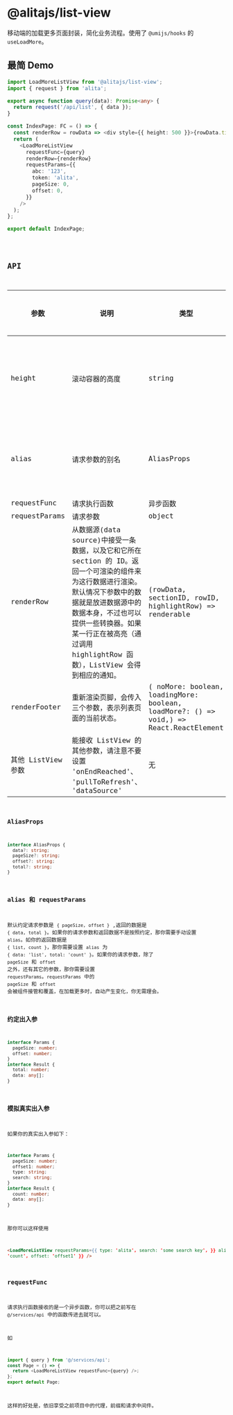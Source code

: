 # @alitajs/list-view

移动端的加载更多页面封装，简化业务流程。使用了 `@umijs/hooks` 的 `useLoadMore`。

## 最简 Demo

```ts | pure
import LoadMoreListView from '@alitajs/list-view';
import { request } from 'alita';

export async function query(data): Promise<any> {
  return request('/api/list', { data });
}

const IndexPage: FC = () => {
  const renderRow = rowData => <div style={{ height: 500 }}>{rowData.title}</div>;
  return (
    <LoadMoreListView
      requestFunc={query}
      renderRow={renderRow}
      requestParams={{
        abc: '123',
        token: 'alita',
        pageSize: 0,
        offset: 0,
      }}
    />
  );
};

export default IndexPage;
```

<code src="./pages/index/index.tsx" />

## API

| 参数 | 说明 | 类型 | 默认值 | 是否必填 |
| --- | --- | --- | --- | --- |
| height | 滚动容器的高度 | string | 充满剩余容器高度 | 否 |
| alias | 请求参数的别名 | AliasProps | 见表格下方备注 | 否 |
| requestFunc | 请求执行函数 | 异步函数 | 无 | 是 |
| requestParams | 请求参数 | object | {} | 否 |
| renderRow | 从数据源(data source)中接受一条数据，以及它和它所在 section 的 ID。返回一个可渲染的组件来为这行数据进行渲染。默认情况下参数中的数据就是放进数据源中的数据本身，不过也可以提供一些转换器。如果某一行正在被高亮（通过调用 highlightRow 函数），ListView 会得到相应的通知。 | (rowData, sectionID, rowID, highlightRow) => renderable | 无 | 是 |
| renderFooter | 重新渲染页脚，会传入三个参数，表示列表页面的当前状态。 | ( noMore: boolean, loadingMore: boolean, loadMore?: () => void,) => React.ReactElement<any> | '' | 否 |
| 其他 ListView 参数 | 能接收 ListView 的其他参数，请注意不要设置 'onEndReached'、 'pullToRefresh'、 'dataSource' | 无 | 否 |

### AliasProps

```ts | pure
interface AliasProps {
  data?: string;
  pageSize?: string;
  offset?: string;
  total?: string;
}
```

### alias 和 requestParams

默认约定请求参数是 `{ pageSize, offset }` ,返回的数据是 `{ data, total }`。如果你的请求参数和返回数据不是按照约定，那你需要手动设置 `alias`。如你的返回数据是 `{ list, count }`，那你需要设置 `alias` 为 `{ data: 'list', total: 'count' }`。如果你的请求参数，除了 `pageSize` 和 `offset` 之外，还有其它的参数，那你需要设置 `requestParams`。`requestParams` 中的 `pageSize` 和 `offset` 会被组件接管和覆盖，在加载更多时，自动产生变化，你无需理会。

### 约定出入参

```ts | pure
interface Params {
  pageSize: number;
  offset: number;
}
interface Result {
  total: number;
  data: any[];
}
```

### 模拟真实出入参

如果你的真实出入参如下：

```ts | pure
interface Params {
  pageSize: number;
  offset1: number;
  type: string;
  search: string;
}
interface Result {
  count: number;
  data: any[];
}
```

那你可以这样使用

```html | pure
<LoadMoreListView requestParams={{ type: 'alita', search: 'some search key', }} alias={{ total:
'count', offset: 'offset1' }} />
```

### requestFunc

请求执行函数接收的是一个异步函数，你可以把之前写在 `@/services/api` 中的函数传进去就可以。

如

```ts | pure
import { query } from '@/services/api';
const Page = () => {
  return <LoadMoreListView requestFunc={query} />;
};
export default Page;
```

这样的好处是，依旧享受之前项目中的代理，前缀和请求中间件。
